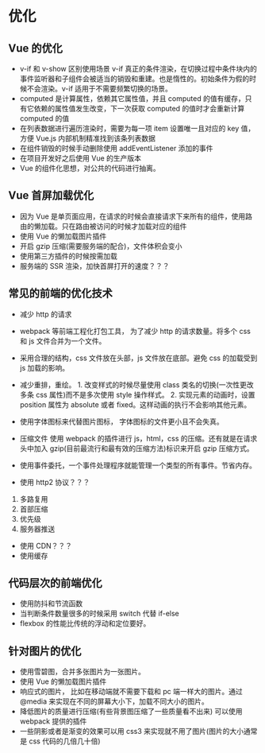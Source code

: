 # 优化

## Vue 的优化

- v-if 和 v-show 区别使用场景 v-if 真正的条件渲染，在切换过程中条件块内的事件监听器和子组件会被适当的销毁和重建。也是惰性的。初始条件为假的时候不会渲染。v-if 适用于不需要频繁切换的场景。
- computed 是计算属性，依赖其它属性值，并且 computed 的值有缓存，只有它依赖的属性值发生改变，下一次获取 computed 的值时才会重新计算 computed 的值
- 在列表数据进行遍历渲染时，需要为每一项 item 设置唯一且对应的 key 值，方便 Vue.js 内部机制精准找到该条列表数据
- 在组件销毁的时候手动删除使用 addEventListener 添加的事件
- 在项目开发好之后使用 Vue 的生产版本
- Vue 的组件化思想，对公共的代码进行抽离。

## Vue 首屏加载优化

- 因为 Vue 是单页面应用，在请求的时候会直接请求下来所有的组件，使用路由的懒加载。只在路由被访问的时候才加载对应的组件
- 使用 Vue 的懒加载图片插件
- 开启 gzip 压缩(需要服务端的配合)，文件体积会变小
- 使用第三方插件的时候按需加载
- 服务端的 SSR 渲染，加快首屏打开的速度？？？

## 常见的前端的优化技术

- 减少 http 的请求
- webpack 等前端工程化打包工具， 为了减少 http 的请求数量。将多个 css 和 js 文件合并为一个文件。
- 采用合理的结构，css 文件放在头部，js 文件放在底部。避免 css 的加载受到 js 加载的影响。
- 减少重排，重绘。 1. 改变样式的时候尽量使用 class 类名的切换(一次性更改多条 css 属性)而不是多次使用 style 操作样式。 2. 实现元素的动画时，设置 position 属性为 absolute 或者 fixed。这样动画的执行不会影响其他元素。
- 使用字体图标来代替图片图标， 字体图标的文件更小且不会失真。
- 压缩文件 使用 webpack 的插件进行 js，html，css 的压缩。还有就是在请求头中加入 gzip(目前最流行和最有效的压缩方法)标识来开启 gzip 压缩方式。
- 使用事件委托，一个事件处理程序就能管理一个类型的所有事件。节省内存。

- 使用 http2 协议？？？

1. 多路复用
2. 首部压缩
3. 优先级
4. 服务器推送

- 使用 CDN？？？
- 使用缓存

## 代码层次的前端优化

- 使用防抖和节流函数
- 当判断条件数量很多的时候采用 switch 代替 if-else
- flexbox 的性能比传统的浮动和定位要好。

## 针对图片的优化

- 使用雪碧图，合并多张图片为一张图片。
- 使用 Vue 的懒加载图片插件
- 响应式的图片， 比如在移动端就不需要下载和 pc 端一样大的图片。通过@media 来实现在不同的屏幕大小下，加载不同大小的图片。
- 降低图片的质量进行压缩(有些背景图压缩了一些质量看不出来) 可以使用 webpack 提供的插件
- 一些阴影或者是渐变的效果可以用 css3 来实现就不用了图片(图片的大小通常是 css 代码的几倍几十倍)
